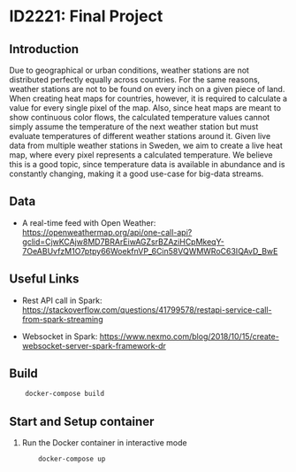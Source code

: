 # ID2221: Final Project

## Introduction

Due to geographical or urban conditions, weather stations are not distributed perfectly equally across countries. For the same reasons, weather stations are not to be found on every inch on a given piece of land. When creating heat maps for countries, however, it is required to calculate a value for every single pixel of the map. Also, since heat maps are meant to show continuous color flows, the calculated temperature values cannot simply assume the temperature of the next weather station but must evaluate temperatures of different weather stations around it. Given live data from multiple weather stations in Sweden, we aim to create a live heat map, where every pixel represents a calculated temperature. We believe this is a good topic, since temperature data is available in abundance and is constantly changing, making it a good use-case for big-data streams.

## Data

- A real-time feed with Open Weather: https://openweathermap.org/api/one-call-api?gclid=CjwKCAjw8MD7BRArEiwAGZsrBZAziHCpMkeqY-7OeABUvfzM1O7ptpy66WoekfnVP_6Cin58VQWMWRoC63IQAvD_BwE

## Useful Links

- Rest API call in Spark: https://stackoverflow.com/questions/41799578/restapi-service-call-from-spark-streaming

- Websocket in Spark: https://www.nexmo.com/blog/2018/10/15/create-websocket-server-spark-framework-dr

## Build

```bash
    docker-compose build
```

## Start and Setup container

1. Run the Docker container in interactive mode

    ```bash
        docker-compose up
    ```
